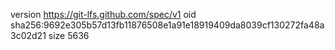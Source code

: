 version https://git-lfs.github.com/spec/v1
oid sha256:9692e305b57d13fb11876508e1a91e18919409da8039cf130272fa48a3c02d21
size 5636
